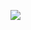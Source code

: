 [![](https://github.com/imglib/imglib2-cache/actions/workflows/build-main.yml/badge.svg)](https://github.com/imglib/imglib2-cache/actions/workflows/build-main.yml)

